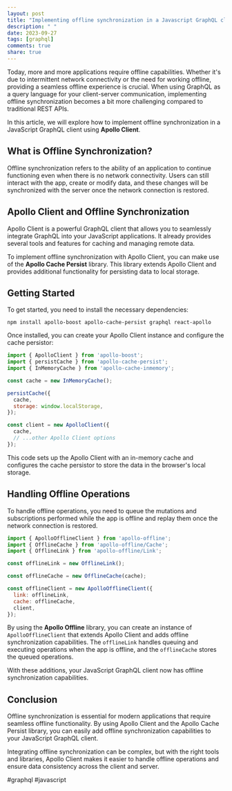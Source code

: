 ```yaml
---
layout: post
title: "Implementing offline synchronization in a Javascript GraphQL client"
description: " "
date: 2023-09-27
tags: [graphql]
comments: true
share: true
---
```


Today, more and more applications require offline capabilities. Whether it's due to intermittent network connectivity or the need for working offline, providing a seamless offline experience is crucial. When using GraphQL as a query language for your client-server communication, implementing offline synchronization becomes a bit more challenging compared to traditional REST APIs.

In this article, we will explore how to implement offline synchronization in a JavaScript GraphQL client using **Apollo Client**.

## What is Offline Synchronization?

Offline synchronization refers to the ability of an application to continue functioning even when there is no network connectivity. Users can still interact with the app, create or modify data, and these changes will be synchronized with the server once the network connection is restored.

## Apollo Client and Offline Synchronization

Apollo Client is a powerful GraphQL client that allows you to seamlessly integrate GraphQL into your JavaScript applications. It already provides several tools and features for caching and managing remote data.

To implement offline synchronization with Apollo Client, you can make use of the **Apollo Cache Persist** library. This library extends Apollo Client and provides additional functionality for persisting data to local storage.

## Getting Started

To get started, you need to install the necessary dependencies:

```
npm install apollo-boost apollo-cache-persist graphql react-apollo
```

Once installed, you can create your Apollo Client instance and configure the cache persistor:

```javascript
import { ApolloClient } from 'apollo-boost';
import { persistCache } from 'apollo-cache-persist';
import { InMemoryCache } from 'apollo-cache-inmemory';

const cache = new InMemoryCache();

persistCache({
  cache,
  storage: window.localStorage,
});

const client = new ApolloClient({
  cache,
  // ...other Apollo Client options
});
```

This code sets up the Apollo Client with an in-memory cache and configures the cache persistor to store the data in the browser's local storage.

## Handling Offline Operations

To handle offline operations, you need to queue the mutations and subscriptions performed while the app is offline and replay them once the network connection is restored.

```javascript
import { ApolloOfflineClient } from 'apollo-offline';
import { OfflineCache } from 'apollo-offline/Cache';
import { OfflineLink } from 'apollo-offline/Link';

const offlineLink = new OfflineLink();

const offlineCache = new OfflineCache(cache);

const offlineClient = new ApolloOfflineClient({
  link: offlineLink,
  cache: offlineCache,
  client,
});
```

By using the **Apollo Offline** library, you can create an instance of `ApolloOfflineClient` that extends Apollo Client and adds offline synchronization capabilities. The `offlineLink` handles queuing and executing operations when the app is offline, and the `offlineCache` stores the queued operations.

With these additions, your JavaScript GraphQL client now has offline synchronization capabilities.

## Conclusion

Offline synchronization is essential for modern applications that require seamless offline functionality. By using Apollo Client and the Apollo Cache Persist library, you can easily add offline synchronization capabilities to your JavaScript GraphQL client.

Integrating offline synchronization can be complex, but with the right tools and libraries, Apollo Client makes it easier to handle offline operations and ensure data consistency across the client and server.

#graphql #javascript